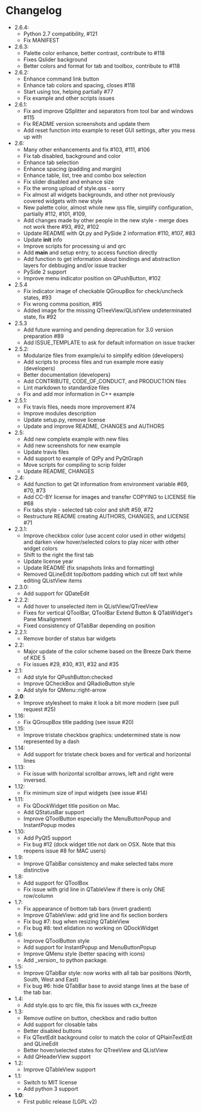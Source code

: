 # Changelog

- 2.6.4:
  - Python 2.7 compatibility, #121
  - Fix MANIFEST
- 2.6.3:
  - Palette color enhance, better contrast, contribute to #118
  - Fixes Qslider background
  - Better colors and format for tab and toolbox, contribute to #118
- 2.6.2:
  - Enhance command link button
  - Enhance tab colors and spacing, closes #118
  - Start using tox, helping partially #77
  - Fix example and other scripts issues
- 2.6.1:
  - Fix and improve QSplitter and separators from tool bar and windows #115
  - Fix README version screenshots and update them
  - Add reset function into example to reset GUI settings, after you mess up with
- 2.6:
  - Many other enhancements and fix #103, #111, #106
  - Fix tab disabled, background and color
  - Enhance tab selection
  - Enhance spacing (padding and margin)
  - Enhance table, list, tree and combo box selection
  - Fix slider disabled and enhance size
  - Fix the wrong upload of style.qss - sorry
  - Fix almost all widgets backgrounds, and other not previously covered widgets with new style
  - New palette color, almost whole new qss file, simplify configuration, partially #112, #101, #109, 
  - Add changes made by other people in the new style - merge does not work there #93, #92, #102
  - Update README with Qt.py and PySide 2 information #110, #107, #83
  - Update __init__ info
  - Improve scripts for processing ui and qrc
  - Add __main__ and setup entry, to access function directly
  - Add function to get information about bindings and abstraction layers for
    debbuging and/or issue tracker
  - PySide 2 support
  - Improve menu indicator position on QPushButton, #102
- 2.5.4
  - Fix indicator image of checkable QGroupBox for check/uncheck states, #93
  - Fix wrong comma position, #95
  - Added image for the missing QTreeView/QListView undeterminated state, fix #92
- 2.5.3
  - Add future warning and pending deprecation for 3.0 version preparation #89
  - Add ISSUE_TEMPLATE to ask for default information on issue tracker
- 2.5.2:
  - Modularize files from example/ui to simplify edition (developers)
  - Add scripts to process files and run example more easiy (developers)
  - Better documentation (developers)
  - Add CONTRIBUTE, CODE_OF_CONDUCT, and PRODUCTION files
  - Lint markdown to standardize files
  - Fix and add mor information in C++ example
- 2.5.1:
  - Fix travis files, needs more improvement #74
  - Improve modules description
  - Update setup.py, remove license
  - Update and improve README, CHANGES and AUTHORS
- 2.5:
  - Add new complete example with new files
  - Add new screenshots for new example
  - Update travis files
  - Add support to example of QtPy and PyQtGraph
  - Move scripts for compiling to scrip folder
  - Update README, CHANGES
- 2.4:
  - Add function to get Qt information from environment variable #69, #70, #73
  - Add CC-BY license for images and transfer COPYING to LICENSE file #68
  - Fix tabs style - selected tab color and shift #59, #72
  - Restructure README creating AUTHORS, CHANGES, and LICENSE #71
- 2.3.1:
  - Improve checkbox color (use accent color used in other widgets) and
    darken view hover/selected colors to play nicer with other widget colors
  - Shift to the right the first tab
  - Update license year
  - Update README (fix snapshots links and formatting)
  - Removed QLineEdit top/bottom padding which cut off text while editing
    QListView items
- 2.3.0:
  - Add support for QDateEdit
- 2.2.2:
  - Add hover to unselected item in QListView/QTreeView
  - Fixes for vertical QToolBar, QToolBar Extend Button & QTabWidget's
    Pane Misalignment
  - Fixed consistency of QTabBar depending on position
- 2.2.1:
  - Remove border of status bar widgets
- 2.2:
  - Major update of the color scheme based on the Breeze Dark theme of KDE 5
  - Fix issues #29, #30, #31, #32 and #35
- 2.1:
  - Add style for QPushButton:checked
  - Improve QCheckBox and QRadioButton style
  - Add style for QMenu::right-arrow
- **2.0**:
  - Improve stylesheet to make it look a bit more modern (see pull request #25)
- 1.16:
  - Fix QGroupBox title padding (see issue #20)
- 1.15:
  - Improve tristate checkbox graphics: undetermined state is now represented by a dash
- 1.14:
  - Add support for tristate check boxes and for vertical and horizontal lines
- 1.13:
  - Fix issue with horizontal scrollbar arrows, left and right were inversed.
- 1.12:
  - Fix minimum size of input widgets (see issue #14)
- 1.11:
  - Fix QDockWidget title position on Mac.
  - Add QStatusBar support
  - Improve QToolButton especially the MenuButtonPopup and InstantPopup modes
- 1.10:
  - Add PyQt5 support
  - Fix bug #12 (dock widget title not dark on OSX. Note that this reopens issue #8 for MAC users)
- 1.9:
  - Improve QTabBar consistency and make selected tabs more distinctive
- 1.8:
  - Add support for QToolBox
  - Fix issue with grid line in QTableView if there is only ONE row/column
- 1.7:
  - Fix appearance of bottom tab bars (invert gradient)
  - Improve QTableView: add grid line and fix section borders
  - Fix bug #7: bug when resizing QTableView
  - Fix bug #8: text elidation no working on QDockWidget
- 1.6:
  - Improve QToolButton style
  - Add support for InstantPopup and MenuButtonPopup
  - Improve QMenu style (better spacing with icons)
  - Add \__version__ to python package.
- 1.5:
  - Improve QTabBar style: now works with all tab bar positions (North, South, West and East)
  - Fix bug #6: hide QTabBar base to avoid stange lines at the base of the tab bar.
- 1.4:
  - Add style.qss to qrc file, this fix issues with cx_freeze
- 1.3:
  - Remove outline on button, checkbox and radio button
  - Add support for closable tabs
  - Better disabled buttons
  - Fix QTextEdit background color to match the color of QPlainTextEdit and QLineEdit
  - Better hover/selected states for QTreeView and QListView
  - Add QHeaderView support
- 1.2:
  - Improve QTableView support
- 1.1:
  - Switch to MIT license
  - Add python 3 support
- **1.0**:
  - First public release (LGPL v2)
